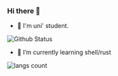 ### Hi there 👋

<!--
**rabhareit/rabhareit** is a ✨ _special_ ✨ repository because its `README.md` (this file) appears on your GitHub profile.

Here are some ideas to get you started:

- 🔭 I’m currently working on ...
- 🌱 I’m currently learning ...
- 👯 I’m looking to collaborate on ...
- 🤔 I’m looking for help with ...
- 💬 Ask me about ...
- 📫 How to reach me: ...
- 😄 Pronouns: ...
- ⚡ Fun fact: ...
-->

- 🏫 I'm uni' student.

![Github Status](https://github-readme-stats.vercel.app/api?username=ushmz&show_icons=true&count_private=true&theme=nord)

<!-- <img align="left" src="https://github-readme-stats.vercel.app/api/pin/?username=rabhareit&repo=Subsuke&theme=nord" /> -->

- 🌱 I’m currently learning shell/rust

![langs count](https://github-readme-stats.vercel.app/api/top-langs/?username=ushmz&count_private=true&exclude_repo=data-science-exercise,adagio&theme=nord&langs_count=10&layout=compact)
